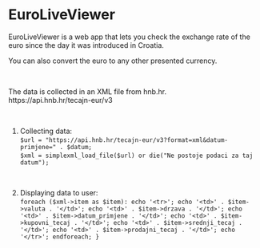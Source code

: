 # EuroLiveViewer

EuroLiveViewer is a web app that lets you check the exchange rate of the euro since the day it was introduced in Croatia.
<p>
 You can also convert the euro to any other presented currency.
</p>
<br>
<p>
 The data is collected in an XML file from hnb.hr. <br>
 https://api.hnb.hr/tecajn-eur/v3
</p>
<br>

1. Collecting data:<br>
` $url = "https://api.hnb.hr/tecajn-eur/v3?format=xml&datum-primjene=" . $datum;
`<br>
`$xml = simplexml_load_file($url) or die("Ne postoje podaci za taj datum");
`
<br>

2. Displaying data to user:<br>
`foreach ($xml->item as $item):
    echo '<tr>';
    echo '<td>' . $item->valuta . '</td>';
    echo '<td>' . $item->drzava . '</td>';
    echo '<td>' . $item->datum_primjene . '</td>';
    echo '<td>' . $item->kupovni_tecaj . '</td>';
    echo '<td>' . $item->srednji_tecaj . '</td>';
    echo '<td>' . $item->prodajni_tecaj . '</td>';
    echo '</tr>';
  endforeach;
}
`


 
